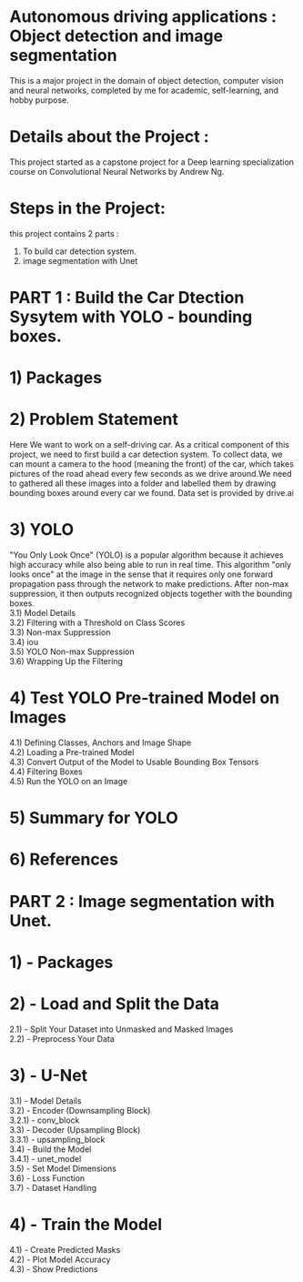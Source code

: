 # Autonomous driving applications : Object detection and image segmentation
This is a major project in the domain of object detection, computer vision and neural networks, completed by me for academic, self-learning, and hobby purpose.
# Details about the Project :
This project started as a capstone project for a Deep learning specialization course on Convolutional Neural Networks by Andrew Ng.

# Steps in the Project:
this project contains 2 parts :
1) To build car detection system. <br />
2) image segmentation with Unet <br />

# PART 1 : Build the Car Dtection Sysytem with YOLO - bounding boxes.
# 1) Packages
# 2) Problem Statement
Here We want to work on a self-driving car. As a critical component of this project, we need to first build a car detection system. To collect data, we can mount a camera to the hood (meaning the front) of the car, which takes pictures of the road ahead every few seconds as we drive around.We need to gathered all these images into a folder and labelled them by drawing bounding boxes around every car we found. Data set is provided by drive.ai
# 3) YOLO
"You Only Look Once" (YOLO) is a popular algorithm because it achieves high accuracy while also being able to run in real time. This algorithm "only looks once" at the image in the sense that it requires only one forward propagation pass through the network to make predictions. After non-max suppression, it then outputs recognized objects together with the bounding boxes. <br />
3.1) Model Details <br />
3.2) Filtering with a Threshold on Class Scores <br />
3.3) Non-max Suppression <br />
3.4) iou <br />
3.5) YOLO Non-max Suppression <br />
3.6)  Wrapping Up the Filtering <br />
# 4) Test YOLO Pre-trained Model on Images 
4.1) Defining Classes, Anchors and Image Shape <br />
4.2) Loading a Pre-trained Model <br />
4.3) Convert Output of the Model to Usable Bounding Box Tensors <br />
4.4) Filtering Boxes <br />
4.5) Run the YOLO on an Image <br />
# 5) Summary for YOLO 
# 6) References

# PART 2 : Image segmentation with Unet.
# 1) - Packages
# 2) - Load and Split the Data
2.1) - Split Your Dataset into Unmasked and Masked Images <br />
2.2) - Preprocess Your Data
# 3) - U-Net
3.1) - Model Details <br />
3.2) - Encoder (Downsampling Block) <br />
3.2.1) - conv_block <br />
3.3) - Decoder (Upsampling Block) <br />
3.3.1) - upsampling_block <br />
3.4) - Build the Model <br />
3.4.1) - unet_model <br />
3.5) - Set Model Dimensions <br />
3.6) - Loss Function <br />
3.7) - Dataset Handling <br />
# 4) - Train the Model
4.1) - Create Predicted Masks <br />
4.2) - Plot Model Accuracy <br />
4.3) - Show Predictions <br />
